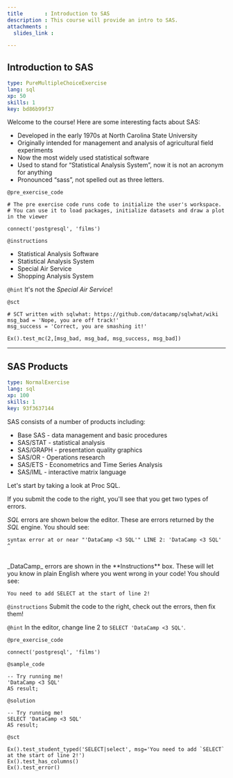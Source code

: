 ```yaml
---
title       : Introduction to SAS
description : This course will provide an intro to SAS.
attachments :
  slides_link : 

---
```

## Introduction to SAS

```yaml
type: PureMultipleChoiceExercise
lang: sql
xp: 50
skills: 1
key: bd86b99f37
```

Welcome to the course! Here are some interesting facts about SAS:

* Developed in the early 1970s at North Carolina State
University
* Originally intended for management and analysis of
agricultural field experiments
* Now the most widely used statistical software
* Used to stand for “Statistical Analysis System”, now it is not
an acronym for anything
* Pronounced “sass”, not spelled out as three letters.

`@pre_exercise_code`
```{sql}
# The pre exercise code runs code to initialize the user's workspace.
# You can use it to load packages, initialize datasets and draw a plot in the viewer

connect('postgresql', 'films')
```

`@instructions`
- Statistical Analysis Software
- Statistical Analysis System
- Special Air Service
- Shopping Analysis System

`@hint`
It's not the *Special Air Service*!

`@sct`
```{python}
# SCT written with sqlwhat: https://github.com/datacamp/sqlwhat/wiki
msg_bad = 'Nope, you are off track!'
msg_success = 'Correct, you are smashing it!'

Ex().test_mc(2,[msg_bad, msg_bad, msg_success, msg_bad])
```

---
## SAS Products

```yaml
type: NormalExercise
lang: sql
xp: 100
skills: 1
key: 93f3637144
```

SAS consists of a number of products including:

- Base SAS - data management and basic procedures
- SAS/STAT - statistical analysis
- SAS/GRAPH - presentation quality graphics
- SAS/OR - Operations research
- SAS/ETS - Econometrics and Time Series Analysis
- SAS/IML - interactive matrix language

Let's start by taking a look at Proc SQL.

If you submit the code to the right, you'll see that you get two types of errors.

_SQL_ errors are shown below the editor. These are errors returned by the _SQL_ engine. You should see:

```
syntax error at or near "'DataCamp <3 SQL'" LINE 2: 'DataCamp <3 SQL' ^
```
<br>
_DataCamp_ errors are shown in the **Instructions** box. These will let you know in plain English where you went wrong in your code! You should see:

```
You need to add SELECT at the start of line 2!
```

`@instructions`
Submit the code to the right, check out the errors, then fix them!

`@hint`
In the editor, change line 2 to `SELECT 'DataCamp <3 SQL'`.

`@pre_exercise_code`
```{python}
connect('postgresql', 'films')
```

`@sample_code`
```{sql}
-- Try running me!
'DataCamp <3 SQL'
AS result;
```

`@solution`
```{sql}
-- Try running me!
SELECT 'DataCamp <3 SQL'
AS result;
```

`@sct`
```{sql}
Ex().test_student_typed('SELECT|select', msg='You need to add `SELECT` at the start of line 2!')
Ex().test_has_columns()
Ex().test_error()
```